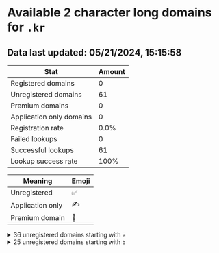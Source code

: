 # Available 2 character long domains for `.kr`

## Data last updated: 05/21/2024, 15:15:58

|Stat|Amount|
|--|--|
|Registered domains|0|
|Unregistered domains|61|
|Premium domains|0|
|Application only domains|0|
|Registration rate|0.0%|
|Failed lookups|0|
|Successful lookups|61|
|Lookup success rate|100%|


|Meaning|Emoji|
|--|--|
|Unregistered|:white_check_mark:|
|Application only|:writing_hand:|
|Premium domain|:gem:|

<details>
<summary>36 unregistered domains starting with <bold><code>a</code></bold></summary>

|Type|Domain|
|--|--|
|:white_check_mark:|`a0.kr`|
|:white_check_mark:|`a1.kr`|
|:white_check_mark:|`a2.kr`|
|:white_check_mark:|`a3.kr`|
|:white_check_mark:|`a4.kr`|
|:white_check_mark:|`a5.kr`|
|:white_check_mark:|`a6.kr`|
|:white_check_mark:|`a7.kr`|
|:white_check_mark:|`a8.kr`|
|:white_check_mark:|`a9.kr`|
|:white_check_mark:|`aa.kr`|
|:white_check_mark:|`ab.kr`|
|:white_check_mark:|`ac.kr`|
|:white_check_mark:|`ad.kr`|
|:white_check_mark:|`ae.kr`|
|:white_check_mark:|`af.kr`|
|:white_check_mark:|`ag.kr`|
|:white_check_mark:|`ah.kr`|
|:white_check_mark:|`ai.kr`|
|:white_check_mark:|`aj.kr`|
|:white_check_mark:|`ak.kr`|
|:white_check_mark:|`al.kr`|
|:white_check_mark:|`am.kr`|
|:white_check_mark:|`an.kr`|
|:white_check_mark:|`ao.kr`|
|:white_check_mark:|`ap.kr`|
|:white_check_mark:|`aq.kr`|
|:white_check_mark:|`ar.kr`|
|:white_check_mark:|`as.kr`|
|:white_check_mark:|`at.kr`|
|:white_check_mark:|`au.kr`|
|:white_check_mark:|`av.kr`|
|:white_check_mark:|`aw.kr`|
|:white_check_mark:|`ax.kr`|
|:white_check_mark:|`ay.kr`|
|:white_check_mark:|`az.kr`|
</details>
<details>
<summary>25 unregistered domains starting with <bold><code>b</code></bold></summary>

|Type|Domain|
|--|--|
|:white_check_mark:|`ba.kr`|
|:white_check_mark:|`bb.kr`|
|:white_check_mark:|`bc.kr`|
|:white_check_mark:|`bd.kr`|
|:white_check_mark:|`be.kr`|
|:white_check_mark:|`bf.kr`|
|:white_check_mark:|`bg.kr`|
|:white_check_mark:|`bh.kr`|
|:white_check_mark:|`bi.kr`|
|:white_check_mark:|`bj.kr`|
|:white_check_mark:|`bk.kr`|
|:white_check_mark:|`bl.kr`|
|:white_check_mark:|`bm.kr`|
|:white_check_mark:|`bn.kr`|
|:white_check_mark:|`bo.kr`|
|:white_check_mark:|`bp.kr`|
|:white_check_mark:|`bq.kr`|
|:white_check_mark:|`br.kr`|
|:white_check_mark:|`bs.kr`|
|:white_check_mark:|`bt.kr`|
|:white_check_mark:|`bu.kr`|
|:white_check_mark:|`bv.kr`|
|:white_check_mark:|`bw.kr`|
|:white_check_mark:|`bx.kr`|
|:white_check_mark:|`by.kr`|
</details>